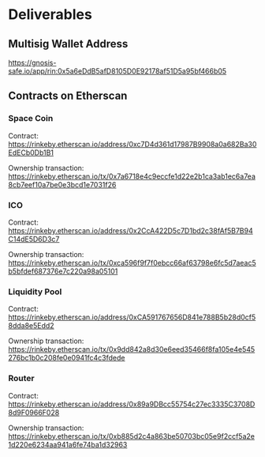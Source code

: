 # Deliverables

## Multisig Wallet Address
https://gnosis-safe.io/app/rin:0x5a6eDdB5afD8105D0E92178af51D5a95bf466b05

## Contracts on Etherscan
### Space Coin
Contract:
https://rinkeby.etherscan.io/address/0xc7D4d361d17987B9908a0a682Ba30EdECb0Db1B1

Ownership transaction:
https://rinkeby.etherscan.io/tx/0x7a6718e4c9eccfe1d22e2b1ca3ab1ec6a7ea8cb7eef10a7be0e3bcd1e7031f26

### ICO
Contract:
https://rinkeby.etherscan.io/address/0x2CcA422D5c7D1bd2c38fAf5B7B94C14dE5D6D3c7

Ownership transaction:
https://rinkeby.etherscan.io/tx/0xca596f9f7f0ebcc66af63798e6fc5d7aeac5b5bfdef687376e7c220a98a05101

### Liquidity Pool
Contract:
https://rinkeby.etherscan.io/address/0xCA591767656D841e788B5b28d0cf58dda8e5Edd2

Ownership transaction:
https://rinkeby.etherscan.io/tx/0x9dd842a8d30e6eed35466f8fa105e4e545276bc1b0c208fe0e0941fc4c3fdede

### Router
Contract:
https://rinkeby.etherscan.io/address/0x89a9DBcc55754c27ec3335C3708D8d9F0966F028

Ownership transaction:
https://rinkeby.etherscan.io/tx/0xb885d2c4a863be50703bc05e9f2ccf5a2e1d220e6234aa941a6fe74ba1d32963

